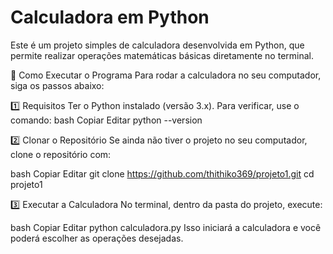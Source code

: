 # Calculadora em Python
 Este é um projeto simples de calculadora desenvolvida em Python, que permite realizar operações matemáticas básicas diretamente no terminal.

📌 Como Executar o Programa
Para rodar a calculadora no seu computador, siga os passos abaixo:

1️⃣ Requisitos
Ter o Python instalado (versão 3.x). Para verificar, use o comando:
bash
Copiar
Editar
python --version



2️⃣ Clonar o Repositório
Se ainda não tiver o projeto no seu computador, clone o repositório com:

bash
Copiar
Editar
git clone https://github.com/thithiko369/projeto1.git
cd projeto1



3️⃣ Executar a Calculadora
No terminal, dentro da pasta do projeto, execute:

bash
Copiar
Editar
python calculadora.py
Isso iniciará a calculadora e você poderá escolher as operações desejadas.
